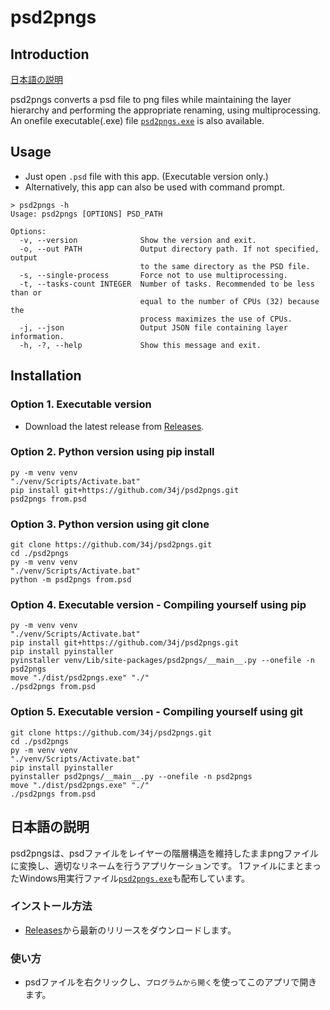 # psd2pngs

## Introduction

[日本語の説明](#日本語の説明)

psd2pngs converts a psd file to png files while maintaining the layer hierarchy and performing the appropriate renaming, using multiprocessing.
An onefile executable(.exe) file [`psd2pngs.exe`](https://github.com/34j/psd2pngs/releases) is also available.

## Usage

- Just open `.psd` file with this app. (Executable version only.)
- Alternatively, this app can also be used with command prompt.

```shell
> psd2pngs -h
Usage: psd2pngs [OPTIONS] PSD_PATH

Options:
  -v, --version              Show the version and exit.
  -o, --out PATH             Output directory path. If not specified, output
                             to the same directory as the PSD file.
  -s, --single-process       Force not to use multiprocessing.
  -t, --tasks-count INTEGER  Number of tasks. Recommended to be less than or
                             equal to the number of CPUs (32) because the
                             process maximizes the use of CPUs.
  -j, --json                 Output JSON file containing layer information.
  -h, -?, --help             Show this message and exit.
```

## Installation

### Option 1. Executable version

- Download the latest release from [Releases](https://github.com/34j/psd2pngs/releases).

### Option 2. Python version using pip install

```shell
py -m venv venv
"./venv/Scripts/Activate.bat"
pip install git+https://github.com/34j/psd2pngs.git
psd2pngs from.psd
```

### Option 3. Python version using git clone

```shell
git clone https://github.com/34j/psd2pngs.git
cd ./psd2pngs
py -m venv venv
"./venv/Scripts/Activate.bat"
python -m psd2pngs from.psd
```

### Option 4. Executable version - Compiling yourself using pip

```shell
py -m venv venv
"./venv/Scripts/Activate.bat"
pip install git+https://github.com/34j/psd2pngs.git
pip install pyinstaller
pyinstaller venv/Lib/site-packages/psd2pngs/__main__.py --onefile -n psd2pngs
move "./dist/psd2pngs.exe" "./"
./psd2pngs from.psd
```

### Option 5. Executable version - Compiling yourself using git

```shell
git clone https://github.com/34j/psd2pngs.git
cd ./psd2pngs
py -m venv venv
"./venv/Scripts/Activate.bat"
pip install pyinstaller
pyinstaller psd2pngs/__main__.py --onefile -n psd2pngs
move "./dist/psd2pngs.exe" "./"
./psd2pngs from.psd
```

## 日本語の説明

psd2pngsは、psdファイルをレイヤーの階層構造を維持したままpngファイルに変換し、適切なリネームを行うアプリケーションです。
1ファイルにまとまったWindows用実行ファイル[`psd2pngs.exe`](https://github.com/34j/psd2pngs/releases)も配布しています。

### インストール方法

- [Releases](https://github.com/34j/psd2pngs/releases)から最新のリリースをダウンロードします。

### 使い方

- psdファイルを右クリックし、`プログラムから開く`を使ってこのアプリで開きます。
